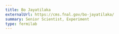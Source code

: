 ```yaml
---
title: Bo Jayatilaka
externalUrl: https://cms.fnal.gov/bo-jayatilaka/
summary: Senior Scientist, Experiment
type: fermilab
---
```

